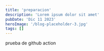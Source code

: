 ```yaml
---
title: 'preparacion'
description: 'Lorem ipsum dolor sit amet'
pubDate: 'Dic 11 2023'
heroImage: '/blog-placeholder-3.jpg'
tags: []
---
```


prueba de github action
